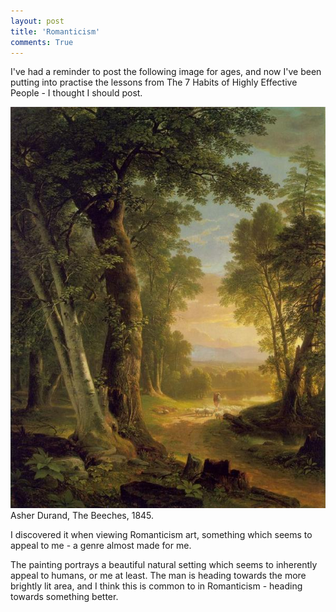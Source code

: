 ```yaml
---
layout: post
title: 'Romanticism'
comments: True
---
```


I've had a reminder to post the following image for ages, and now I've been putting into practise the lessons from The 7 Habits of Highly Effective People - I thought I should post.


![sam](/assets/7121210zoomed.jpeg)
Asher Durand, The Beeches, 1845.

I discovered it when viewing Romanticism art, something which seems to appeal to me - a genre almost made for me. 

The painting portrays a beautiful natural setting which seems to inherently appeal to humans, or me at least. The man is heading towards the more brightly lit area, and I think this is common to in Romanticism - heading towards something better.